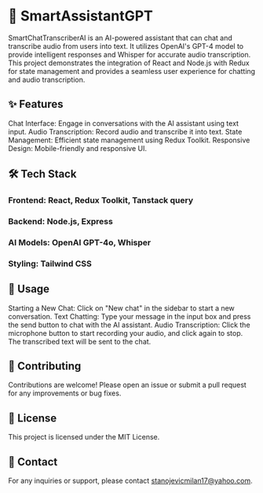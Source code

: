 # 🧠 SmartAssistantGPT
SmartChatTranscriberAI is an AI-powered assistant that can chat and transcribe audio from users into text. It utilizes OpenAI's GPT-4 model to provide intelligent responses and Whisper for accurate audio transcription. This project demonstrates the integration of React and Node.js with Redux for state management and provides a seamless user experience for chatting and audio transcription.

## ✨ Features
Chat Interface: Engage in conversations with the AI assistant using text input.
Audio Transcription: Record audio and transcribe it into text.
State Management: Efficient state management using Redux Toolkit.
Responsive Design: Mobile-friendly and responsive UI.

## 🛠 Tech Stack
### Frontend: React, Redux Toolkit, Tanstack query
### Backend: Node.js, Express
### AI Models: OpenAI GPT-4o, Whisper
### Styling: Tailwind CSS

## 📖 Usage
Starting a New Chat: Click on "New chat" in the sidebar to start a new conversation.
Text Chatting: Type your message in the input box and press the send button to chat with the AI assistant.
Audio Transcription: Click the microphone button to start recording your audio, and click again to stop. The transcribed text will be sent to the chat.

## 🤝 Contributing
Contributions are welcome! Please open an issue or submit a pull request for any improvements or bug fixes.

## 📝 License
This project is licensed under the MIT License.

## 📧 Contact
For any inquiries or support, please contact stanojevicmilan17@yahoo.com.
